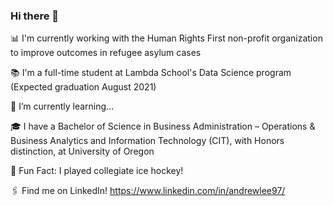 ### Hi there 👋

<!--
**andrewlee977/andrewlee977** is a ✨ _special_ ✨ repository because its `README.md` (this file) appears on your GitHub profile.

Here are some ideas to get you started:
-->


📊  I'm currently working with the Human Rights First non-profit organization to improve outcomes in refugee asylum cases

📚  I'm a full-time student at Lambda School's Data Science program (Expected graduation August 2021)

🌱  I’m currently learning...

🎓  I have a Bachelor of Science in Business Administration – Operations & Business Analytics and Information Technology (CIT), with Honors distinction, at University of Oregon

🏒  Fun Fact: I played collegiate ice hockey!

🖇 Find me on LinkedIn! https://www.linkedin.com/in/andrewlee97/



